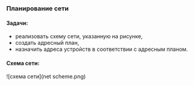 ### Планирование сети

#### Задачи: 
- реализовать схему сети, указанную на рисунке,
- создать адресный план,
- назначить адреса устройств в соответствии с адресным планом.

#### Схема сети:
![схема сети](net scheme.png)
